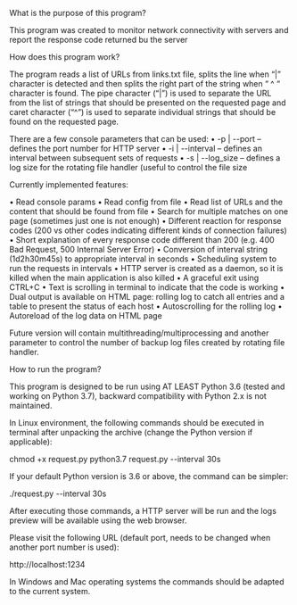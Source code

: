 What is the purpose of this program?

This program was created to monitor network connectivity with servers and report the response code returned bu the server

How does this program work?

The program reads a list of URLs from links.txt file, splits the line when “|” character is detected and then splits the right part of the string when “ ^ “ character is found. The pipe character (“|”) is used to separate the URL from the list of strings that should be presented on the requested page and caret character (“^”) is used to separate individual strings that should be found on the requested page.

There are a few console parameters that can be used:
•	-p | --port – defines the port number for HTTP server
•	-i | --interval – defines an interval between subsequent sets of requests
•	-s | --log_size – defines a log size for the rotating file handler (useful to control the file size

Currently implemented features:
 
•	Read console params
•	Read config from file
•	Read list of URLs and the content that should be found from file
•	Search for multiple matches on one page (sometimes just one is not enough)
•	Different reaction for response codes (200 vs other codes indicating different kinds of connection failures)
•	Short explanation of every response code different than 200 (e.g. 400 Bad Request, 500 Internal Server Error)
•	Conversion of interval string (1d2h30m45s) to appropriate interval in seconds
•	Scheduling system to run the requests in intervals
•	HTTP server is created as a daemon, so it is killed when the main application is also killed
•	A graceful exit using CTRL+C
•	Text is scrolling in terminal to indicate that the code is working
•	Dual output is available on HTML page: rolling log to catch all entries and a table to present the status of each host
•	Autoscrolling for the rolling log
•	Autoreload of the log data on HTML page

Future version will contain multithreading/multiprocessing and another parameter to control the number of backup log files created by rotating file handler.



How to run the program?

This program is designed to be run using AT LEAST Python 3.6 (tested and working on Python 3.7), backward compatibility with Python 2.x is not maintained.

In Linux environment, the following commands should be executed in terminal after unpacking the archive (change the Python version if applicable):

chmod +x request.py
python3.7 request.py --interval 30s

If your default Python version is 3.6 or above, the command can be simpler:

./request.py --interval 30s

After executing those commands, a HTTP server will be run and the logs preview will be available using the web browser.

Please visit the following URL (default port, needs to be changed when another port number is used):

http://localhost:1234

In Windows and Mac operating systems the commands should be adapted to the current system.
